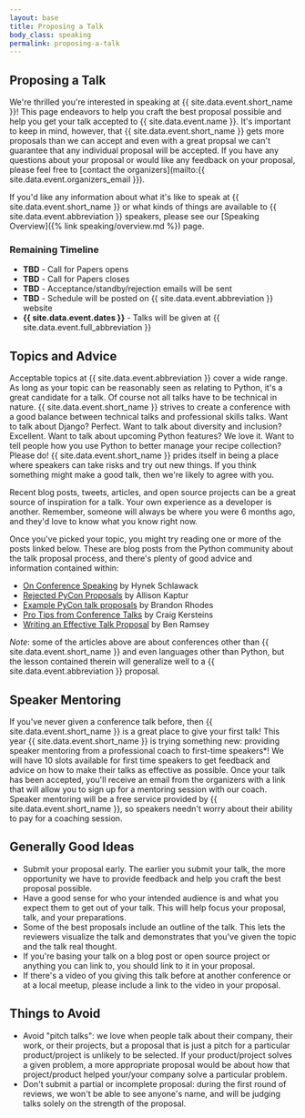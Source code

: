 ```yaml
---
layout: base
title: Proposing a Talk
body_class: speaking
permalink: proposing-a-talk
---
```


## Proposing a Talk

We're thrilled you're interested in speaking at {{ site.data.event.short_name }}!
This page endeavors to help you craft the best proposal possible and help you get your talk accepted to {{ site.data.event.name }}.
It's important to keep in mind, however, that {{ site.data.event.short_name }} gets more proposals than we can accept and even with a great propsal we can't guarantee that any individual proposal will be accepted.
If you have any questions about your proposal or would like any feedback on your proposal, please feel free to [contact the organizers](mailto:{{ site.data.event.organizers_email }}).

If you'd like any information about what it's like to speak at {{ site.data.event.short_name }} or what kinds of things are available to {{ site.data.event.abbreviation }} speakers, please see our [Speaking Overview]({% link speaking/overview.md %}) page.


### Remaining Timeline

* **TBD** - Call for Papers opens
* **TBD** - Call for Papers closes
* **TBD** - Acceptance/standby/rejection emails will be sent
* **TBD** - Schedule will be posted on {{ site.data.event.abbreviation }} website
* **{{ site.data.event.dates }}** - Talks will be given at {{ site.data.event.full_abbreviation }}


## Topics and Advice

Acceptable topics at {{ site.data.event.abbreviation }} cover a wide range. As long as your topic can be reasonably seen as relating to Python, it's a great candidate for a talk.
Of course not all talks have to be technical in nature.
{{ site.data.event.short_name }} strives to create a conference with a good balance between technical talks and professional skills talks.
Want to talk about Django? Perfect.
Want to talk about diversity and inclusion? Excellent.
Want to talk about upcoming Python features? We love it.
Want to tell people how you use Python to better manage your recipe collection? Please do!
{{ site.data.event.short_name }} prides itself in being a place where speakers can take risks and try out new things.
If you think something might make a good talk, then we're likely to agree with you.

Recent blog posts, tweets, articles, and open source projects can be a great source of inspiration for a talk.
Your own experience as a developer is another.
Remember, someone will always be where you were 6 months ago, and they'd love to know what you know right now.

Once you've picked your topic, you might try reading one or more of the posts linked below.
These are blog posts from the Python community about the talk proposal process, and there's plenty of good advice and information contained within:

* [On Conference Speaking](https://hynek.me/articles/speaking/) by Hynek Schlawack
* [Rejected PyCon Proposals](http://akaptur.com/blog/2014/09/11/rejected-pycon-proposals/) by Allison Kaptur
* [Example PyCon talk proposals](http://rhodesmill.org/brandon/2013/example-pycon-proposals/) by Brandon Rhodes
* [Pro Tips from Conference Talks](http://craigkerstiens.com/2012/06/19/pro-tips-for-conference-talks/) by Craig Kersteins
* [Writing an Effective Talk Proposal](https://benramsey.com/blog/2012/11/writing-an-effective-talk-proposal/) by Ben Ramsey

_Note_: some of the articles above are about conferences other than {{ site.data.event.short_name }} and even languages other than Python, but the lesson contained therein will generalize well to a {{ site.data.event.abbreviation }} proposal.


## Speaker Mentoring

If you've never given a conference talk before, then {{ site.data.event.short_name }} is a great place to give your first talk!
This year {{ site.data.event.short_name }} is trying something new: providing speaker mentoring from a professional coach to first-time speakers*!
We will have 10 slots available for first time speakers to get feedback and advice on how to make their talks as effective as possible.
Once your talk has been accepted, you'll receive an email from the organizers with a link that will allow you to sign up for a mentoring session with our coach.
Speaker mentoring will be a free service provided by {{ site.data.event.short_name }}, so speakers needn't worry about their ability to pay for a coaching session.


## Generally Good Ideas

* Submit your proposal early. The earlier you submit your talk, the more opportunity we have to provide feedback and help you craft the best proposal possible.
* Have a good sense for who your intended audience is and what you expect them to get out of your talk. This will help focus your proposal, talk, and your preparations.
* Some of the best proposals include an outline of the talk. This lets the reviewers visualize the talk and demonstrates that you've given the topic and the talk real thought.
* If you're basing your talk on a blog post or open source project or anything you can link to, you should link to it in your proposal.
* If there's a video of you giving this talk before at another conference or at a local meetup, please include a link to the video in your proposal.


## Things to Avoid

* Avoid "pitch talks": we love when people talk about their company, their work, or their projects, but a proposal that is just a pitch for a particular product/project is unlikely to be selected. If your product/project solves a given problem, a more appropriate proposal would be about how that project/product helped your/your company solve a particular problem.
* Don't submit a partial or incomplete proposal: during the first round of reviews, we won't be able to see anyone's name, and will be judging talks solely on the strength of the proposal.
